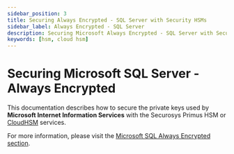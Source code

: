 ```yaml
---
sidebar_position: 3
title: Securing Always Encrypted - SQL Server with Security HSMs
sidebar_label: Always Encrypted - SQL Server
description: Securing Microsoft Always Encrypted - SQL Server with Securosys Hardware Security Modules (HSMs)
keywords: [hsm, cloud hsm]
---
```


# Securing Microsoft SQL Server - Always Encrypted 

This documentation describes how to secure the private keys used by **Microsoft Internet Information Services** with the Securosys Primus HSM or [CloudHSM](/cloudhsm/overview/) services.

For more information, please visit the [Microsoft SQL Always Encrypted section](../../ms-sql-ae/overview).